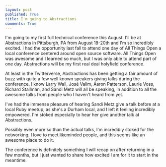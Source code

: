 ```yaml
---
layout: post
published: True
title: I'm going to Abstractions
comments: True
---
```


I'm going to my first full technical conference this August. I'll be at Abstractions
in Pittsburgh, PA from August 18-20th and I'm so incredibly excited. I had the
opportunity last fall to attend one day of All Things Open a local conference centered
around open source software. All Things Open was awesome and I learned so much, but I was
only able to attend part of one day. Abstractions will be my first real deal holyfield
conference.

At least in the Twitterverse, Abstractions has been getting a fair amount of buzz with
quite a few well known speakers giving talks during the conference. I know Larry Wall,
José Valim, Aaron Patterson, Laurie Voss, Richard Stallman, and Sandi Metz will all be speaking,
in addition to all the awesome talks from people who I haven't heard from yet.

I've had the immense pleasure of hearing Sandi Metz give a talk before at a local Ruby meetup,
as she's a Durham local, and I left it feeling incredibly empowered. I'm stoked especially to hear
her give another talk at Abstractions.

Possibly even more so than the actual talks, I'm incredibly stoked for the networking. I love to
meet likeminded people, and this seems like an awesome place to do it.

The conference is definitely something I will recap on after returning in a few months, but I just
wanted to share how excited I am for it to start in the meantime.
